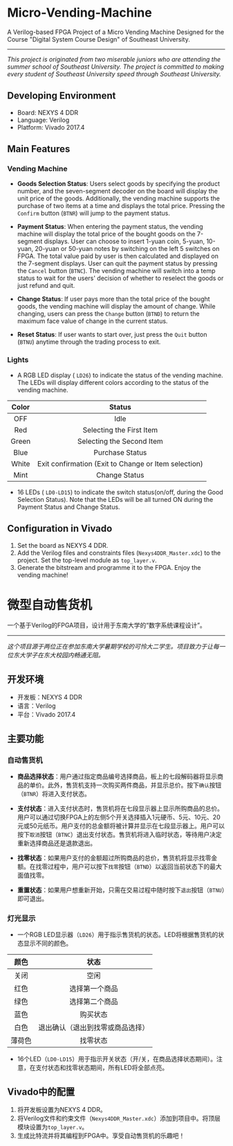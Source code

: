 # Micro-Vending-Machine

A Verilog-based FPGA Project of a Micro Vending Machine Designed for the Course "Digital System Course Design" of Southeast University.

---

_This project is originated from two miserable juniors who are attending the summer school of Southeast University. The project is committed to making every student of Southeast University speed through Southeast University._

## Developing Environment

- Board: NEXYS 4 DDR
- Language: Verilog
- Platform: Vivado 2017.4

## Main Features

### Vending Machine

- **Goods Selection Status**: Users select goods by specifying the product number, and the seven-segment decoder on the board will display the unit price of the goods. Additionally, the vending machine supports the purchase of two items at a time and displays the total price. Pressing the `Confirm` button (`BTNR`) will jump to the payment status.
- **Payment Status**: When entering the payment status, the vending machine will display the total price of the bought goods on the 7-segment displays. User can choose to insert 1-yuan coin, 5-yuan, 10-yuan, 20-yuan or 50-yuan notes by switching on the left 5 switches on FPGA. The total value paid by user is then calculated and displayed on the 7-segment displays. User can quit the payment status by pressing the `Cancel` button (`BTNC`). The vending machine will switch into a temp status to wait for the users' decision of whether to reselect the goods or just refund and quit.
- **Change Status**: If user pays more than the total price of the bought goods, the vending machine will display the amount of change. While changing, users can press the `Change` button (`BTND`) to return the maximum face value of change in the current status.

- **Reset Status**: If user wants to start over, just press the `Quit` button (`BTNU`) anytime through the trading process to exit.

### Lights

- A RGB LED display ( `LD26`) to indicate the status of the vending machine. The LEDs will display different colors according to the status of the vending machine.


| Color | Status |
|:-------:|:--------:|
| OFF | Idle |
| Red | Selecting the First Item|
| Green | Selecting the Second Item|
| Blue | Purchase Status|
| White | Exit confirmation (Exit to Change or Item selection)|
| Mint | Change Status|


- 16 LEDs ( `LD0-LD15`) to indicate the switch status(on/off, during the Good Selection Status). Note that the LEDs will be all turned ON during the Payment Status and Change Status.

## Configuration in Vivado

1. Set the board as NEXYS 4 DDR.
2. Add the Verilog files and constraints files (`Nexys4DDR_Master.xdc`) to the project. Set the top-level module as `top_layer.v`.
3. Generate the bitstream and programme it to the FPGA. Enjoy the vending machine!
# 微型自动售货机

一个基于Verilog的FPGA项目，设计用于东南大学的“数字系统课程设计”。

---

_这个项目源于两位正在参加东南大学暑期学校的可怜大二学生。项目致力于让每一位东大学子在东大校园内畅通无阻。_

## 开发环境

- 开发板：NEXYS 4 DDR
- 语言：Verilog
- 平台：Vivado 2017.4

## 主要功能

### 自动售货机

- **商品选择状态**：用户通过指定商品编号选择商品，板上的七段解码器将显示商品的单价。此外，售货机支持一次购买两件商品，并显示总价。按下`确认`按钮（`BTNR`）将进入支付状态。
- **支付状态**：进入支付状态时，售货机将在七段显示器上显示所购商品的总价。用户可以通过切换FPGA上的左侧5个开关选择插入1元硬币、5元、10元、20元或50元纸币。用户支付的总金额将被计算并显示在七段显示器上。用户可以按下`取消`按钮（`BTNC`）退出支付状态。售货机将进入临时状态，等待用户决定重新选择商品还是退款退出。
- **找零状态**：如果用户支付的金额超过所购商品的总价，售货机将显示找零金额。在找零过程中，用户可以按下`找零`按钮（`BTND`）以返回当前状态下的最大面值找零。

- **重置状态**：如果用户想重新开始，只需在交易过程中随时按下`退出`按钮（`BTNU`）即可退出。

### 灯光显示

- 一个RGB LED显示器（`LD26`）用于指示售货机的状态。LED将根据售货机的状态显示不同的颜色。

| 颜色 | 状态 |
|:-------:|:--------:|
| 关闭 | 空闲 |
| 红色 | 选择第一个商品 |
| 绿色 | 选择第二个商品 |
| 蓝色 | 购买状态 |
| 白色 | 退出确认（退出到找零或商品选择）|
| 薄荷色 | 找零状态 |

- 16个LED（`LD0-LD15`）用于指示开关状态（开/关，在商品选择状态期间）。注意，在支付状态和找零状态期间，所有LED将全部点亮。

## Vivado中的配置

1. 将开发板设置为NEXYS 4 DDR。
2. 将Verilog文件和约束文件（`Nexys4DDR_Master.xdc`）添加到项目中。将顶层模块设置为`top_layer.v`。
3. 生成比特流并将其编程到FPGA中。享受自动售货机的乐趣吧！
